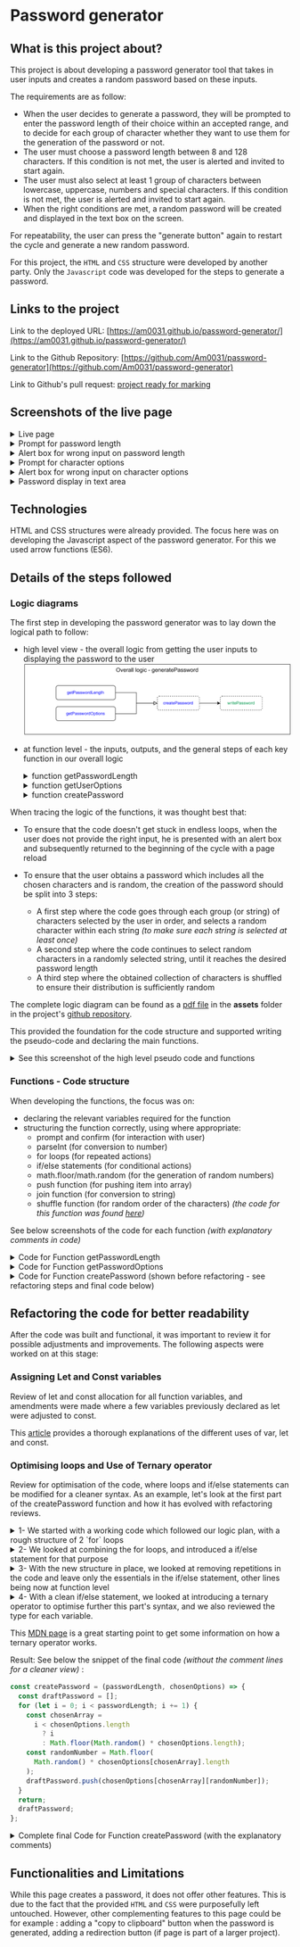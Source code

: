 # Password generator

## What is this project about?

This project is about developing a password generator tool that takes in user inputs and creates a random password based on these inputs.

The requirements are as follow:

- When the user decides to generate a password, they will be prompted to enter the password length of their choice within an accepted range, and to decide for each group of character whether they want to use them for the generation of the password or not.
- The user must choose a password length between 8 and 128 characters. If this condition is not met, the user is alerted and invited to start again.
- The user must also select at least 1 group of characters between lowercase, uppercase, numbers and special characters. If this condition is not met, the user is alerted and invited to start again.
- When the right conditions are met, a random password will be created and displayed in the text box on the screen.

For repeatability, the user can press the "generate button" again to restart the cycle and generate a new random password.

For this project, the `HTML` and `CSS` structure were developed by another party. Only the `Javascript` code was developed for the steps to generate a password.

## Links to the project

Link to the deployed URL: [https://am0031.github.io/password-generator/](https://am0031.github.io/password-generator/)

Link to the Github Repository: [https://github.com/Am0031/password-generator](https://github.com/Am0031/password-generator)

Link to Github's pull request: [project ready for marking](https://github.com/Am0031/password-generator/pull/1)

## Screenshots of the live page

<details>
  <summary>Live page</summary>

![Password generator - deployed page](./assets/images/screenshot-deployedpage.png)

</details>

<details>
  <summary>Prompt for password length</summary>

![Prompt for password length](./assets/images/screenshot-plengthprompt.png)

</details>

<details>
  <summary>Alert box for wrong input on password length</summary>

![Alert for wrong input for passowrd length](./assets/images/screenshot-alertplength.png)

</details>

<details>
  <summary>Prompt for character options</summary>

![Prompt for character options](./assets/images/screenshot-optionprompt.png)

</details>

<details>
  <summary>Alert box for wrong input on character options</summary>

![Alert for wrong character options](./assets/images/screenshot-alertoption.png)

</details>

<details>
  <summary>Password display in text area</summary>

![Password display on page](./assets/images/screenshot-passwordtextarea.png)

</details>

## Technologies

HTML and CSS structures were already provided. The focus here was on developing the Javascript aspect of the password generator. For this we used arrow functions (ES6).

## Details of the steps followed

### Logic diagrams

The first step in developing the password generator was to lay down the logical path to follow:

- high level view - the overall logic from getting the user inputs to displaying the password to the user
  ![overall logic](./assets/images/logic-overall.png)
- at function level - the inputs, outputs, and the general steps of each key function in our overall logic
    <details>
    <summary>function getPasswordLength</summary>

  ![Logic for getPasswordLength function](./assets/images/logic-plength-section1.png)

    </details>

    <details>
    <summary>function getUserOptions</summary>

  ![Logic for getPasswordOptions function](./assets/images/logic-options-section2.png)

    </details>

    <details>
    <summary>function createPassword</summary>

  ![Logic for createPassword function](./assets/images/logic-create-section3.png)

    </details>

When tracing the logic of the functions, it was thought best that:

- To ensure that the code doesn't get stuck in endless loops, when the user does not provide the right input, he is presented with an alert box and subsequently returned to the beginning of the cycle with a page reload

- To ensure that the user obtains a password which includes all the chosen characters and is random, the creation of the password should be split into 3 steps:
  - A first step where the code goes through each group (or string) of characters selected by the user in order, and selects a random character within each string _(to make sure each string is selected at least once)_
  - A second step where the code continues to select random characters in a randomly selected string, until it reaches the desired password length
  - A third step where the obtained collection of characters is shuffled to ensure their distribution is sufficiently random

The complete logic diagram can be found as a [pdf file](https://github.com/Am0031/password-generator/blob/dev/assets/password-generator-logic.pdf) in the **assets** folder in the project's [github repository](https://github.com/Am0031/password-generator/tree/dev).

This provided the foundation for the code structure and supported writing the pseudo-code and declaring the main functions.

<details>
    <summary>See this screenshot of the high level pseudo code and functions</summary>

![High level view of the code](./assets/images/screenshot-highlevel.png)

</details>

### Functions - Code structure

When developing the functions, the focus was on:

- declaring the relevant variables required for the function
- structuring the function correctly, using where appropriate:
  - prompt and confirm (for interaction with user)
  - parseInt (for conversion to number)
  - for loops (for repeated actions)
  - if/else statements (for conditional actions)
  - math.floor/math.random (for the generation of random numbers)
  - push function (for pushing item into array)
  - join function (for conversion to string)
  - shuffle function (for random order of the characters) _(the code for this function was found [here](https://stackoverflow.com/questions/2450954/how-to-randomize-shuffle-a-javascript-array))_

See below screenshots of the code for each function _(with explanatory comments in code)_

<details>
  <summary>Code for Function getPasswordLength</summary>

![getPasswordLength](./assets/images/screenshot-getPasswordLength-function.png)

</details>

<details>
  <summary>Code for Function getPasswordOptions</summary>

![getPasswordLength](./assets/images/screenshot-getPasswordOptions-function.png)

</details>

<details>
  <summary>Code for Function createPassword (shown before refactoring - see refactoring steps and final code below)</summary>

![getPasswordLength](./assets/images/screenshot-createPassword-functionP1temp.png)
![getPasswordLength](./assets/images/screenshot-createPassword-functionP2.png)

</details>

## Refactoring the code for better readability

After the code was built and functional, it was important to review it for possible adjustments and improvements.
The following aspects were worked on at this stage:

### Assigning Let and Const variables

Review of let and const allocation for all function variables, and amendments were made where a few variables previously declared as let were adjusted to const.

This [article](https://www.freecodecamp.org/news/var-let-and-const-whats-the-difference/) provides a thorough explanations of the different uses of var, let and const.

### Optimising loops and Use of Ternary operator

Review for optimisation of the code, where loops and if/else statements can be modified for a cleaner syntax.
As an example, let's look at the first part of the createPassword function and how it has evolved with refactoring reviews.

<details>
<summary> 1- We started with a working code which followed our logic plan, with a rough structure of 2 `for` loops </summary>

```javascript
//1st draft code - working
//function createPassword - 1/2 - create a temporary password based on user inputs
const createPassword = (passwordLength, chosenOptions) => {
  let draftPassword = [];

  //loop to extract 1 character from each string
  for (let i = 0; i < chosenOptions.length; i += 1) {
    let randomNumber = Math.floor(Math.random() * chosenOptions[i].length);
    draftPassword.push(chosenOptions[i][randomNumber]);
  }

  //loop to extract 1 character from randomly selected string until password length is reached
  for (let i = chosenOptions.length; i < passwordLength; i += 1) {
    let randomArray = Math.floor(Math.random() * chosenOptions.length);
    let randomNumber = Math.floor(
      Math.random() * chosenOptions[randomArray].length
    );
    draftPassword.push(chosenOptions[randomArray][randomNumber]);
  }

  return draftPassword;
};
```

</details>

<details>
<summary> 2- We looked at combining the for loops, and introduced a if/else statement for that purpose </summary>

```javascript
//refactoring - 1st pass - combining code into 1 for loop
//function createPassword - 1/2 - create a temporary password based on user inputs
const createPassword = (passwordLength, chosenOptions) => {
  let draftPassword = [];

  //loop to extract 1 character from a string until password length is reached
  for (let i = 0; i < passwordLength; i += 1) {
    if (i < chosenOptions.length) {
      let randomNumber = Math.floor(Math.random() * chosenOptions[i].length);
      draftPassword.push(chosenOptions[i][randomNumber]);
    } else {
      let randomArray = Math.floor(Math.random() * chosenOptions.length);
      let randomNumber = Math.floor(
        Math.random() * chosenOptions[randomArray].length
      );
      draftPassword.push(chosenOptions[randomArray][randomNumber]);
    }
  }

  return draftPassword;
};
```

</details>

<details>
<summary> 3- With the new structure in place, we looked at removing repetitions in the code and leave only the essentials in the if/else statement, other lines being now at function level </summary>

```javascript
//refactoring - 2nd pass - removing code repetition in loop
//function createPassword - 1/2 - create a temporary password based on user inputs
const createPassword = (passwordLength, chosenOptions) => {
  let draftPassword = [];
  let chosenArray;

  //loop to extract 1 character from a string until password length is reached
  for (let i = 0; i < passwordLength; i += 1) {
    if (i < chosenOptions.length) {
      chosenArray = i;
    } else {
      chosenArray = Math.floor(Math.random() * chosenOptions.length);
    }
    let randomNumber = Math.floor(
      Math.random() * chosenOptions[chosenArray].length
    );
    draftPassword.push(chosenOptions[chosenArray][randomNumber]);
  }

  return draftPassword;
};
```

</details>

<details>
<summary> 4- With a clean if/else statement, we looked at introducing a ternary operator to optimise further this part's syntax, and we also reviewed the type for each variable. </summary>

```javascript
//refactoring - 3rd pass - adding ternary operator and checking variable type
//function createPassword - 1/2 - create a temporary password based on user inputs
const createPassword = (passwordLength, chosenOptions) => {
  const draftPassword = [];

  //loop to extract 1 character from a string until password length is reached
  for (let i = 0; i < passwordLength; i += 1) {
    const chosenArray =
      i < chosenOptions.length
        ? i
        : Math.floor(Math.random() * chosenOptions.length);

    const randomNumber = Math.floor(
      Math.random() * chosenOptions[chosenArray].length
    );
    draftPassword.push(chosenOptions[chosenArray][randomNumber]);
  }

  return draftPassword;
};
```

</details>

This [MDN page](https://developer.mozilla.org/en-US/docs/Web/JavaScript/Reference/Operators/Conditional_Operator) is a great starting point to get some information on how a ternary operator works.

Result: See below the snippet of the final code _(without the comment lines for a cleaner view)_ :

```javascript
const createPassword = (passwordLength, chosenOptions) => {
  const draftPassword = [];
  for (let i = 0; i < passwordLength; i += 1) {
    const chosenArray =
      i < chosenOptions.length
        ? i
        : Math.floor(Math.random() * chosenOptions.length);
    const randomNumber = Math.floor(
      Math.random() * chosenOptions[chosenArray].length
    );
    draftPassword.push(chosenOptions[chosenArray][randomNumber]);
  }
  return;
  draftPassword;
};
```

<details>
  <summary>Complete final Code for Function createPassword (with the explanatory comments) </summary>

![getPasswordLength](./assets/images/screenshot-createPassword-functionP1.png)
![getPasswordLength](./assets/images/screenshot-createPassword-functionP2.png)

</details>

## Functionalities and Limitations

While this page creates a password, it does not offer other features. This is due to the fact that the provided `HTML` and `CSS` were purposefully left untouched.
However, other complementing features to this page could be for example : adding a "copy to clipboard" button when the password is generated, adding a redirection button (if page is part of a larger project).
